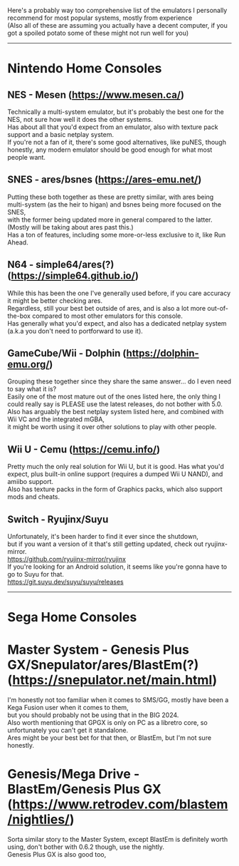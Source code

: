 Here's a probably way too comprehensive list of the emulators I personally recommend for most popular systems, mostly from experience  
(Also all of these are assuming you actually have a decent computer, if you got a spoiled potato some of these might not run well for you)

---

# Nintendo Home Consoles


## NES - Mesen (https://www.mesen.ca/)

Technically a multi-system emulator, but it's probably the best one for the NES, not sure how well it does the other systems.  
Has about all that you'd expect from an emulator, also with texture pack support and a basic netplay system.  
If you're not a fan of it, there's some good alternatives, like puNES, though honestly, any modern emulator should be good enough for what most people want.  

## SNES - ares/bsnes (https://ares-emu.net/)

Putting these both together as these are pretty similar, with ares being multi-system (as the heir to higan) and bsnes being more focused on the SNES,  
with the former being updated more in general compared to the latter. (Mostly will be taking about ares past this.)  
Has a ton of features, including some more-or-less exclusive to it, like Run Ahead.  

## N64 - simple64/ares(?) (https://simple64.github.io/)

While this has been the one I've generally used before, if you care accuracy it might be better checking ares.  
Regardless, still your best bet outside of ares, and is also a lot more out-of-the-box compared to most other emulators for this console.  
Has generally what you'd expect, and also has a dedicated netplay system (a.k.a you don't need to portforward to use it).  

## GameCube/Wii - Dolphin (https://dolphin-emu.org/)

Grouping these together since they share the same answer... do I even need to say what it is?  
Easily one of the most mature out of the ones listed here, the only thing I could really say is PLEASE use the latest releases, do not bother with 5.0.   
Also has arguably the best netplay system listed here, and combined with Wii VC and the integrated mGBA,  
it might be worth using it over other solutions to play with other people.  

## Wii U - Cemu (https://cemu.info/)

Pretty much the only real solution for Wii U, but it is good. 
Has what you'd expect, plus built-in online support (requires a dumped Wii U NAND), and amiibo support.  
Also has texture packs in the form of Graphics packs, which also support mods and cheats.  

## Switch - Ryujinx/Suyu

Unfortunately, it's been harder to find it ever since the shutdown,  
but if you want a version of it that's still getting updated, check out ryujinx-mirror.  
https://github.com/ryujinx-mirror/ryujinx  
If you're looking for an Android solution, it seems like you're gonna have to go to Suyu for that.  
https://git.suyu.dev/suyu/suyu/releases  

---

# Sega Home Consoles


# Master System - Genesis Plus GX/Snepulator/ares/BlastEm(?) (https://snepulator.net/main.html)

I'm honestly not too familiar when it comes to SMS/GG, mostly have been a Kega Fusion user when it comes to them,  
but you should probably not be using that in the BIG 2024.  
Also worth mentioning that GPGX is only on PC as a libretro core, so unfortunately you can't get it standalone.  
Ares might be your best bet for that then, or BlastEm, but I'm not sure honestly.  

# Genesis/Mega Drive - BlastEm/Genesis Plus GX (https://www.retrodev.com/blastem/nightlies/)

Sorta similar story to the Master System, except BlastEm is definitely worth using, don't bother with 0.6.2 though, use the nightly.  
Genesis Plus GX is also good too,